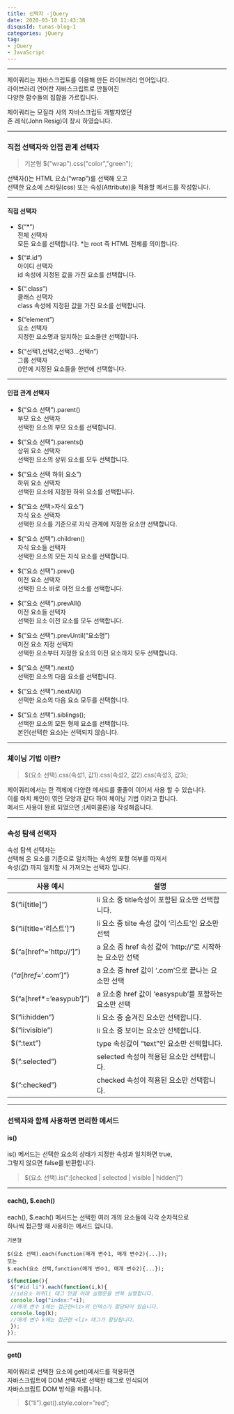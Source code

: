 ```yaml
---
title: 선택자 -jQuery
date: 2020-03-10 11:43:38
disqusId: tunas-blog-1
categories: jQuery
tag: 
- jQuery
- JavaScript
---
```


* * *

제이쿼리는 자바스크립트를 이용해 만든 라이브러리 언어입니다.  
라이브러리 언어란 자바스크립트로 만들어진  
다양한 함수들의 집합을 가르킵니다.

제이쿼리는 모질라 사의 자바스크립트 개발자였던  
존 레식(John Resig)이 창시 하였습니다.

<!-- more -->

* * *

### 직접 선택자와 인접 관계 선택자


>기본형
$("wrap").css("color","green");

선택자()는 HTML 요쇼(“wrap”)를 선택해 오고  
선택한 요소에 스타일(css) 또는 속성(Attribute)을 적용할 메서드를 작성합니다.

* * *

#### 직접 선택자

*   $(“*”)  
    전체 선택자  
    모든 요소를 선택합니다. *는 root 즉 HTML 전체를 의미합니다.
    
*   $(“#.id”)  
    아이디 선택자  
    id 속성에 지정된 값을 가진 요소를 선택합니다.
    
*   $(“.class”)  
    클래스 선택자  
    class 속성에 지정된 값을 가진 요소를 선택합니다.
    
*   $(“element”)  
    요소 선택자  
    지정한 요소명과 일치하는 요소들만 선택합니다.
    
*   $(“선택1,선택2,선택3…선택n”)  
    그룹 선택자  
    ()안에 지정된 요소들을 한번에 선택합니다.
    

* * *

#### 인접 관계 선택자

*   $(“요소 선택”).parent()  
    부모 요소 선택자  
    선택한 요소의 부모 요소를 선택합니다.
    
*   $(“요소 선택”).parents()  
    상위 요소 선택자  
    선택한 요소의 상위 요소를 모두 선택합니다.
    
*   $(“요소 선택 하위 요소”)  
    하위 요소 선택자  
    선택한 요소에 지정한 하위 요소를 선택합니다.
    
*   $(“요소 선택>자식 요소”)  
    자식 요소 선택자  
    선택한 요소를 기준으로 자식 관계에 지정한 요소만 선택합니다.
    
*   $(“요소 선택”).children()  
    자식 요소들 선택자  
    선택한 요소의 모든 자식 요소를 선택합니다.
    
*   $(“요소 선택”).prev()  
    이전 요소 선택자  
    선택한 요소 바로 이전 요소를 선택합니다.
    
*   $(“요소 선택”).prevAll()  
    이전 요소들 선택자  
    선택한 요소 이전 요소를 모두 선택합니다.
    
*   $(“요소 선택”).prevUntil(“요소명”)  
    이전 요소 지정 선택자  
    선택한 요소부터 지정한 요소의 이전 요소까지 모두 선택합니다.
    
*   $(“요소 선택”).next()  
    선택한 요소의 다음 요소를 선택합니다.
    
*   $(“요소 선택”).nextAll()  
    선택한 요소의 다음 요소 모두를 선택합니다.
    
*   $(“요소 선택”).siblings();  
    선택한 요소의 모든 형제 요소를 선택합니다.  
    본인(선택한 요소)는 선택되지 않습니다.
    

* * *

### 체이닝 기법 이란?

> $(요소 선택).css(속성1, 값1).css(속성2, 값2).css(속성3, 값3);

제이쿼리에서는 한 객체에 다양한 메서드를 줄줄이 이어서 사용 할 수 있습니다.  
이를 마치 체인이 엮인 모양과 같다 하여 체이닝 기법 이라고 합니다.  
메서드 사용이 완료 되었으면 ;(세미콜론)을 작성해줍니다.

* * *

### 속성 탐색 선택자


속성 탐색 선택자는  
선택해 온 요소를 기준으로 일치하는 속성의 포함 여부를 따져서  
속성(값) 까지 일치할 시 가져오는 선택자 입니다.

| 사용 예시               | 설명                                                      |
|-------------------------|-----------------------------------------------------------|
| $(“li[title]”)          | li 요소 중 title속성이 포함된 요소만 선택합니다.          |
| $(“li[title=’리스트’]”) | li 요소 중 tilte 속성 값이 ‘리스트’인 요소만 선택         |
| $(“a[href^=’http://‘]”) | a 요소 중 href 속성 값이 ‘http://‘로 시작하는 요소만 선택 |
| $(“a[href$=’.com’]”)    | a 요소 중 href 값이 ‘.com’으로 끝나는 요소만 선택         |
| $(“a[href*=’easypub’]”) | a 요소중 href 값이 ‘easyspub’를 포함하는 요소만 선택      |
| $(“li:hidden”)          | li 요소 중 숨겨진 요소만 선택합니다.                      |
| $(“li:visible”)         | li 요소 중 보이는 요소만 선택합니다.                      |
| $(“:text”)              | type 속성값이 “text”인 요소만 선택합니다.                 |
| $(“:selected”)          | selected 속성이 적용된 요소만 선택합니다.                 |
| $(“:checked”)           | checked 속성이 적용된 요소만 선택합니다.                  |

* * *

### 선택자와 함께 사용하면 편리한 메서드


#### is()

is() 메서드는 선택한 요소의 상태가 지정한 속성과 일치하면 true,  
그렇지 않으면 false를 반환합니다.

> $(요소 선택).is(“:[checked | selected | visible | hidden]”)

* * *

#### each(), $.each()

each(), $.each() 메서드는 선택한 여러 개의 요소들에 각각 순차적으로  
하나씩 접근할 때 사용하는 메서드 입니다.

    기본형
    
    $(요소 선택).each(function(매개 변수1, 매개 변수2){...});
    또는
    $.each(요소 선택,function(매개 변수1, 매개 변수2){...});

```js
$(function(){  
 $("#id li").each(function(i,k){  
 //id요소 하위li 태그 만큼 아래 실행문을 반복 실행합니다.  
 console.log("index:"+i);  
 //매개 변수 i에는 접근한<li>의 인덱스가 할당되어 있습니다.  
 console.log(k);  
 //매개 변수 k에는 접근한 <li> 태그가 할당됩니다.  
 });  
});  
```

* * *

#### get()

제이쿼리로 선택한 요소에 get()메서드를 적용하면  
자바스크립트에 DOM 선택자로 선택한 태그로 인식되어  
자바스크립트 DOM 방식을 따릅니다.

> $(“li”).get().style.color=”red”;
